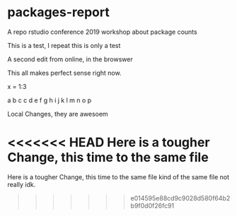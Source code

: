 # packages-report
A repo rstudio conference 2019 workshop about package counts

This is a test, I repeat this is only a test


A second edit from online, in the browswer


This all makes perfect sense right now.

x = 1:3


a b c c d e f g h i j k l m n o p


Local Changes, they are awesoem

<<<<<<< HEAD
Here is a tougher Change, this time to the same file
=======
Here is a tougher Change, this time to the same file kind of the same file not really idk.
>>>>>>> e014595e88cd9c9028d580f64b2b9f0d0f26fc91

